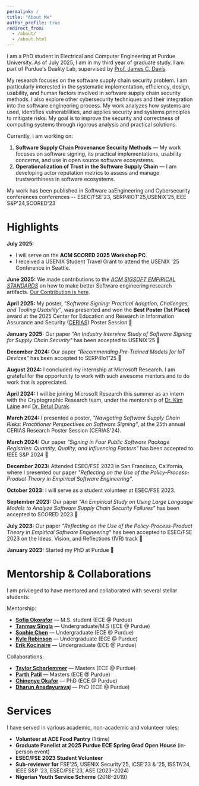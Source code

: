 ```yaml
---
permalink: /
title: "About Me"
author_profile: true
redirect_from: 
  - /about/
  - /about.html
---
```


I am a PhD student in Electrical and Computer Engineering at Purdue University. As of July 2025, I am in my third year of graduate study. I am part of Purdue's Duality Lab, supervised by [Prof. James C. Davis](https://davisjam.github.io/).

My research focuses on the software supply chain security problem. I am particularly interested in the systematic implementation, efficiency, design, usability, and human factors involved in software supply chain security methods. I also explore other cybersecurity techniques and their integration into the software engineering process. My work analyzes how systems are used, identifies vulnerabilities, and applies security and systems principles to mitigate risks. My goal is to improve the security and correctness of computing systems through rigorous analysis and practical solutions.

Currently, I am working on:
1. **Software Supply Chain Provenance Security Methods** — My work focuses on software signing, its practical implementations, usability concerns, and use in open source software ecosystems.
2. **Operationalization of Trust in the Software Supply Chain** — I am developing actor reputation metrics to assess and manage trustworthiness in software ecosystems.

My work has been published in Software aaEngineering and Cybersecurity conferences conferences -- ESEC/FSE'23, SERP4IOT'25,USENIX'25,IEEE S&P'24,SCORED'23


Highlights
======

<!-- - April 2025: My poster,"Software Signing: Practical Adoption, Challenges, and Tooling Usability", was presented and won the best poster (1st place) award at the 2025 Center for Education and Research in Information Assurance and Security ([CERIAS](https://www.cerias.purdue.edu/symposium/index.php/posters/year/2025/C1Y-OBE)) Poster session 2025
- January 2025: One paper accepted to USENIX’25: An interview study on when, how, and why software engineers adopt software signing for provenance.
- December 2024: Our paper “Recommending Pre-Trained Models for IoT Devices” has been accepted to SERP4IoT’25 🎉 !
- August 2024 - I concluded my internship at Microsoft Research. I am grateful for the opportunity to work with such awesome mentors and to do work that is appreiated. 
- April 2024: I will be joining Microsoft Research as an intern at  this summer under with the Crytpographic research team. I will work under the mentorship of [Dr. Kim Laine]() and [Dr. Betul Durak]().
- March 2024: I presented a poster to the 25th annual CERIAS reseach poster session CERIAS'24.
- March 2024: Our Paper "Signing in four public software package registries: Quantity, quality, and influencing factors" has been accepted to IEEE S&P 2024 🎉 !. 
- December 2023: Attending ESEc/FSE 2023 at San francisco, Carlifornia, where I  presented our paper "Reflecting on the Use of the Policy-Process-Product Theory in Empirical Software Engineering".
- October 2023: I will Serve as student volunteer at ESEc/FSE 2023
- September 2023: Our Paper "An empirical study on using large language models to analyze software supply chain security failures" has been accepted to SCORED 2023 🎉 !.
- July 2023: Our Paper, "Reflecting on the Use of the Policy-Process-Product Theory in Empirical Software Engineering"has been accepted to ESEC/FSE 2023 on the Ideas Vision and Reflections (IVR) track 🎉 !.
- Jan 2023: Started my Phd at Purdue 🎉 ! -->


**July 2025:** 
- I will serve on the **ACM SCORED 2025 Workshop PC**.
- I received a USENIX Student Travel Grant to attend the USENIX '25 Conference in Seattle.


**June 2025:** We made contributions to the _[ACM SIGSOFT EMPIRICAL STANDARDS](https://www2.sigsoft.org/EmpiricalStandards/)_ on how to make better Software engineering research artifacts. [Our Contribution is here](https://github.com/acmsigsoft/EmpiricalStandards/pull/168).

**April 2025:** My poster, _"Software Signing: Practical Adoption, Challenges, and Tooling Usability"_, was presented and won the **Best Poster (1st Place)** award at the 2025 Center for Education and Research in Information Assurance and Security ([CERIAS](https://www.cerias.purdue.edu/symposium/index.php/posters/year/2025/C1Y-OBE)) Poster Session 🎉

**January 2025:** Our paper _"An Industry Interview Study of Software Signing for Supply Chain Security"_ has been accepted to USENIX’25 🎉

**December 2024:** Our paper _“Recommending Pre-Trained Models for IoT Devices”_ has been accepted to SERP4IoT’25 🎉

**August 2024:** I concluded my internship at Microsoft Research. I am grateful for the opportunity to work with such awesome mentors and to do work that is appreciated.

**April 2024:** I will be joining Microsoft Research this summer as an intern with the Cryptographic Research team, under the mentorship of [Dr. Kim Laine](https://www.linkedin.com/in/kimhml/) and [Dr. Betul Durak](https://www.linkedin.com/in/fbdurak).

**March 2024:** I presented a poster, _"Navigating Software Supply Chain Risks: Practitioner Perspectives on Software Signing"_, at the 25th annual CERIAS Research Poster Session (CERIAS'24).

**March 2024:** Our paper _"Signing in Four Public Software Package Registries: Quantity, Quality, and Influencing Factors"_ has been accepted to IEEE S&P 2024 🎉

**December 2023:** Attended ESEC/FSE 2023 in San Francisco, California, where I presented our paper _"Reflecting on the Use of the Policy-Process-Product Theory in Empirical Software Engineering"_.

**October 2023:** I will serve as a student volunteer at ESEC/FSE 2023.

**September 2023:** Our paper _"An Empirical Study on Using Large Language Models to Analyze Software Supply Chain Security Failures"_ has been accepted to SCORED 2023 🎉

**July 2023:** Our paper _"Reflecting on the Use of the Policy-Process-Product Theory in Empirical Software Engineering"_ has been accepted to ESEC/FSE 2023 on the Ideas, Vision, and Reflections (IVR) track 🎉

**January 2023:** Started my PhD at Purdue 🎉







Mentorship & Collaborations
======

I am privileged to have mentored and collaborated with several stellar students:

Mentorship:

- **[Sofia Okorafor](https://www.linkedin.com/in/sofia-okorafor-b7ba12251)** — M.S. student (ECE @ Purdue)
- **[Tanmay Singla](https://www.linkedin.com/in/tanmay-singla/)** — Undergraduate/M.S (ECE @ Purdue)
- **[Sophie Chen](https://www.linkedin.com/in/sc-chen/)** — Undergraduate (ECE @ Purdue)
- **[Kyle Robinson](https://www.linkedin.com/in/kyle-robinson-4078a2212/)** — Undergraduate (ECE @ Purdue)
- **[Erik Kocinaire](https://www.linkedin.com/in/erik-kocinare-3361ba250/)** — Undergraduate (ECE @ Purdue)

Collaborations:
- **[Taylor Schorlemmer](https://www.linkedin.com/in/taylor-reeves-schorlemmer)** — Masters (ECE @ Purdue)
- **[Parth Patil](https://parthvpatil.github.io/)** — Masters (ECE @ Purdue)
- **[Chinenye Okafor](https://www.linkedin.com/in/clokafor)** — PhD (ECE @ Purdue)
- **[Dharun Anadayuravaj](https://www.linkedin.com/in/dharunanand/)** — PhD (ECE @ Purdue)




Services
======
<!-- I have served in various academic and non-academic volunteer roles:

- ** Volunteer at ACE food pantry (1 time) **
-  ** Graduate Panelist at 2025 Purdue ECE Spring Grad Open house (in person event) **
- ** ESEC/FSE 2023 Student Volunteer **
-  ** Sub reviewer for - FSE’25, USENIX Security’25, ICSE’23 & ’25, ISSTA’24, IEE S&P ’23, ESEC/FSE’23, ASE(2023 - 2024)  **
-  ** Nigerian youth service scheme (2018-2019) **
-   -->
I have served in various academic, non-academic and volunteer roles:

- **Volunteer at ACE Food Pantry** (1 time)
- **Graduate Panelist at 2025 Purdue ECE Spring Grad Open House** (in-person event)
- **ESEC/FSE 2023 Student Volunteer**
- **Sub-reviewer for** FSE’25, USENIX Security’25, ICSE’23 & ’25, ISSTA’24, IEEE S&P ’23, ESEC/FSE’23, ASE (2023–2024)
- **Nigerian Youth Service Scheme** (2018–2019)
